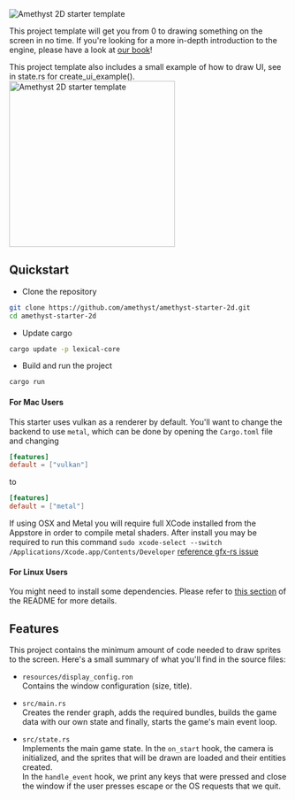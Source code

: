 <img src="repo/splash.png" alt="Amethyst 2D starter template" />

This project template will get you from 0 to drawing something on the screen in no time. If you're looking for a more in-depth introduction to the engine, please have a look at [our book](https://book.amethyst.rs/stable/)!

This project template also includes a small example of how to draw UI, see in state.rs for create_ui_example().
<img src="repo/screenshot.png" alt="Amethyst 2D starter template" height="300px" />

## Quickstart

- Clone the repository

```bash
git clone https://github.com/amethyst/amethyst-starter-2d.git
cd amethyst-starter-2d
```
- Update cargo
```bash
cargo update -p lexical-core
```

- Build and run the project

```bash
cargo run
```

#### For Mac Users

This starter uses vulkan as a renderer by default. You'll want to change the backend to use `metal`, which can be done by opening the `Cargo.toml` file and changing

```toml
[features]
default = ["vulkan"]
```

to

```toml
[features]
default = ["metal"]
```

If using OSX and Metal you will require full XCode installed from the Appstore in order to compile metal shaders.
After install you may be required to run this command `sudo xcode-select --switch /Applications/Xcode.app/Contents/Developer` [reference gfx-rs issue](https://github.com/gfx-rs/gfx/issues/2472)

#### For Linux Users

You might need to install some dependencies. Please refer to [this section](https://github.com/amethyst/amethyst#dependencies) of the README for more details.

## Features

This project contains the minimum amount of code needed to draw sprites to the screen. Here's a small summary of what you'll find in the source files:

- `resources/display_config.ron`  
  Contains the window configuration (size, title).

- `src/main.rs`  
  Creates the render graph, adds the required bundles, builds the game data with our own state and finally, starts the game's main event loop.

- `src/state.rs`  
  Implements the main game state. In the `on_start` hook, the camera is initialized, and the sprites that will be drawn are loaded and their entities created.  
   In the `handle_event` hook, we print any keys that were pressed and close the window if the user presses escape or the OS requests that we quit.
